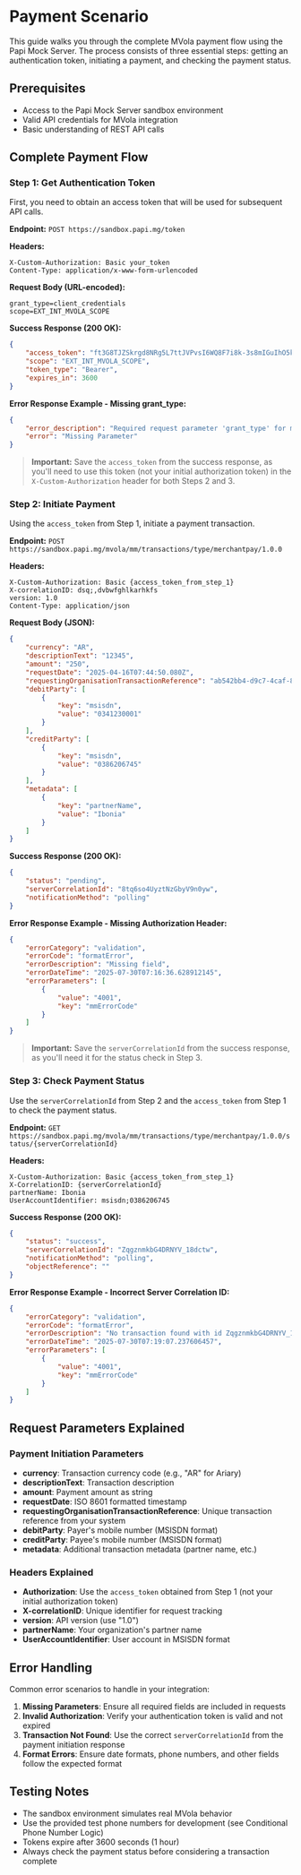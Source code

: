 # Payment Scenario

This guide walks you through the complete MVola payment flow using the Papi Mock Server. The process consists of three essential steps: getting an authentication token, initiating a payment, and checking the payment status.

## Prerequisites

- Access to the Papi Mock Server sandbox environment
- Valid API credentials for MVola integration
- Basic understanding of REST API calls

## Complete Payment Flow

### Step 1: Get Authentication Token

First, you need to obtain an access token that will be used for subsequent API calls.

**Endpoint:** `POST https://sandbox.papi.mg/token`

**Headers:**
```
X-Custom-Authorization: Basic your_token
Content-Type: application/x-www-form-urlencoded
```

**Request Body (URL-encoded):**
```
grant_type=client_credentials
scope=EXT_INT_MVOLA_SCOPE
```

**Success Response (200 OK):**
```json
{
    "access_token": "ft3G8TJZSkrgd8NRg5L7ttJVPvsI6WQ8F7i8k-3s8mIGuIhO5klmVH5EVYCWk8EGd2aluG6m5_HDfPu6dgIGyI6-J09lIxvlULrcbEz2ofOaYZEVztVEEo6egW31fofpJGXeu0u9cfdYHmuthyyznfZ-98pToKcEHznKyq2dNHI",
    "scope": "EXT_INT_MVOLA_SCOPE",
    "token_type": "Bearer",
    "expires_in": 3600
}
```

**Error Response Example - Missing grant_type:**
```json
{
    "error_description": "Required request parameter 'grant_type' for method parameter type String is not present",
    "error": "Missing Parameter"
}
```

> **Important:** Save the `access_token` from the success response, as you'll need to use this token (not your initial authorization token) in the `X-Custom-Authorization` header for both Steps 2 and 3.

### Step 2: Initiate Payment

Using the `access_token` from Step 1, initiate a payment transaction.

**Endpoint:** `POST https://sandbox.papi.mg/mvola/mm/transactions/type/merchantpay/1.0.0`

**Headers:**
```
X-Custom-Authorization: Basic {access_token_from_step_1}
X-correlationID: dsq;,dvbwfghlkarhkfs
version: 1.0
Content-Type: application/json
```

**Request Body (JSON):**
```json
{
    "currency": "AR",
    "descriptionText": "12345",
    "amount": "250",
    "requestDate": "2025-04-16T07:44:50.080Z",
    "requestingOrganisationTransactionReference": "ab542bb4-d9c7-4caf-8ecd-db731b2cb9dc",
    "debitParty": [
        {
            "key": "msisdn",
            "value": "0341230001"
        }
    ],
    "creditParty": [
        {
            "key": "msisdn",
            "value": "0386206745"
        }
    ],
    "metadata": [
        {
            "key": "partnerName",
            "value": "Ibonia"
        }
    ]
}
```

**Success Response (200 OK):**
```json
{
    "status": "pending",
    "serverCorrelationId": "8tq6so4UyztNzGbyV9n0yw",
    "notificationMethod": "polling"
}
```

**Error Response Example - Missing Authorization Header:**
```json
{
    "errorCategory": "validation",
    "errorCode": "formatError",
    "errorDescription": "Missing field",
    "errorDateTime": "2025-07-30T07:16:36.628912145",
    "errorParameters": [
        {
            "value": "4001",
            "key": "mmErrorCode"
        }
    ]
}
```

> **Important:** Save the `serverCorrelationId` from the success response, as you'll need it for the status check in Step 3.

### Step 3: Check Payment Status

Use the `serverCorrelationId` from Step 2 and the `access_token` from Step 1 to check the payment status.

**Endpoint:** `GET https://sandbox.papi.mg/mvola/mm/transactions/type/merchantpay/1.0.0/status/{serverCorrelationId}`

**Headers:**
```
X-Custom-Authorization: Basic {access_token_from_step_1}
X-CorrelationID: {serverCorrelationId}
partnerName: Ibonia
UserAccountIdentifier: msisdn;0386206745
```

**Success Response (200 OK):**
```json
{
    "status": "success",
    "serverCorrelationId": "ZqgznmkbG4DRNYV_18dctw",
    "notificationMethod": "polling",
    "objectReference": ""
}
```

**Error Response Example - Incorrect Server Correlation ID:**
```json
{
    "errorCategory": "validation",
    "errorCode": "formatError",
    "errorDescription": "No transaction found with id ZqgznmkbG4DRNYV_18dct",
    "errorDateTime": "2025-07-30T07:19:07.237606457",
    "errorParameters": [
        {
            "value": "4001",
            "key": "mmErrorCode"
        }
    ]
}
```

## Request Parameters Explained

### Payment Initiation Parameters

- **currency**: Transaction currency code (e.g., "AR" for Ariary)
- **descriptionText**: Transaction description
- **amount**: Payment amount as string
- **requestDate**: ISO 8601 formatted timestamp
- **requestingOrganisationTransactionReference**: Unique transaction reference from your system
- **debitParty**: Payer's mobile number (MSISDN format)
- **creditParty**: Payee's mobile number (MSISDN format)
- **metadata**: Additional transaction metadata (partner name, etc.)

### Headers Explained

- **Authorization**: Use the `access_token` obtained from Step 1 (not your initial authorization token)
- **X-correlationID**: Unique identifier for request tracking
- **version**: API version (use "1.0")
- **partnerName**: Your organization's partner name
- **UserAccountIdentifier**: User account in MSISDN format

## Error Handling

Common error scenarios to handle in your integration:

1. **Missing Parameters**: Ensure all required fields are included in requests
2. **Invalid Authorization**: Verify your authentication token is valid and not expired
3. **Transaction Not Found**: Use the correct `serverCorrelationId` from the payment initiation response
4. **Format Errors**: Ensure date formats, phone numbers, and other fields follow the expected format

## Testing Notes

- The sandbox environment simulates real MVola behavior
- Use the provided test phone numbers for development (see Conditional Phone Number Logic)
- Tokens expire after 3600 seconds (1 hour)
- Always check the payment status before considering a transaction complete
